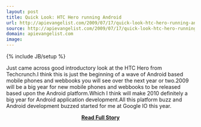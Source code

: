 ```yaml
---
layout: post
title: Quick Look: HTC Hero running Android
url: http://apievangelist.com/2009/07/17/quick-look-htc-hero-running-android/
source: http://apievangelist.com/2009/07/17/quick-look-htc-hero-running-android/
domain: apievangelist.com
image: 
---
```

{% include JB/setup %}<p>Just came across good introductory look at the HTC Hero from Techcrunch.I think this is just the beginning of a wave of Android based mobile phones and webbooks you will see over the next year or two.2009 will be a big year for new mobile phones and webbooks to be released based upon the Android platform.Which I think will make 2010 definitely a big year for Android application development.All this platform buzz and Android development buzzed started for me at Google IO this year.</p>
<center><p><a href="http://apievangelist.com/2009/07/17/quick-look-htc-hero-running-android/" style='padding:25px; font-sze:18px; font-weight: bold;'>Read Full Story</a></p></center>
